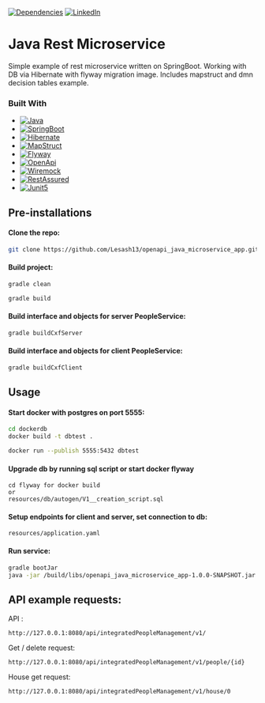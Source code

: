 [![Dependencies][dependency-shield]][dependency-url]
[![LinkedIn][linkedin-shield]][linkedin-url]

# Java Rest Microservice

Simple example of rest microservice written on SpringBoot.
Working with DB via Hibernate with flyway migration image.
Includes mapstruct and dmn decision tables example.

### Built With

* [![Java][Java.io]][Java-url]
* [![SpringBoot][SpringBoot.io]][SpringBoot-url]
* [![Hibernate][Hibernate.io]][Hibernate-url]
* [![MapStruct][MapStruct.io]][MapStruct-url]
* [![Flyway][Flyway.io]][Flyway-url]
* [![OpenApi][OpenApi.io]][OpenApi-url]
* [![Wiremock][Wiremock.io]][Wiremock-url]
* [![RestAssured][RestAssured.io]][RestAssured-url]
* [![Junit5][Junit5.io]][Junit5-url]

## Pre-installations

#### Clone the repo:

```sh
git clone https://github.com/Lesash13/openapi_java_microservice_app.git
```

#### Build project:

```sh
gradle clean
```

```sh
gradle build
```

#### Build interface and objects for server PeopleService:

```sh
gradle buildCxfServer
```

#### Build interface and objects for client PeopleService:

```sh
gradle buildCxfClient
```
## Usage

#### Start docker with postgres on port 5555:
```sh
cd dockerdb
docker build -t dbtest .
```
```sh
docker run --publish 5555:5432 dbtest
```

#### Upgrade db by running sql script or start docker flyway

```
cd flyway for docker build
or 
resources/db/autogen/V1__creation_script.sql
```

#### Setup endpoints for client and server, set connection to db:

```
resources/application.yaml
```

#### Run service:

```sh
gradle bootJar
java -jar /build/libs/openapi_java_microservice_app-1.0.0-SNAPSHOT.jar
```

## API example requests:

API :

```
http://127.0.0.1:8080/api/integratedPeopleManagement/v1/
```

Get / delete request:

```
http://127.0.0.1:8080/api/integratedPeopleManagement/v1/people/{id}
```

House get request:

```
http://127.0.0.1:8080/api/integratedPeopleManagement/v1/house/0
```

<!-- MARKDOWN LINKS & IMAGES -->

[dependency-shield]: https://img.shields.io/badge/Dependency_Graph-darkgreen?style=for-the-badge

[dependency-url]: https://github.com/Lesash13/openapi_java_microservice_app/network/dependencies

[linkedin-shield]: https://img.shields.io/badge/-LinkedIn-black.svg?style=for-the-badge&logo=linkedin&colorB=darkblue

[linkedin-url]: https://www.linkedin.com/in/victoriya-mitrofanova-96839278/

[Java.io]: https://img.shields.io/badge/-☕%20Java-blue?style=for-the-badge

[Java-url]: https://www.java.com/ru/

[SpringBoot.io]: https://img.shields.io/badge/-Springboot-green?style=for-the-badge&logo=springboot

[SpringBoot-url]: https://spring.io/projects/spring-boot

[Hibernate.io]: https://img.shields.io/badge/-Hibernate-gray?style=for-the-badge&logo=hibernate

[Hibernate-url]: https://hibernate.org/

[MapStruct.io]: https://img.shields.io/badge/-↩%20MapStruct-orange?style=for-the-badge

[MapStruct-url]: https://mapstruct.org/

[Flyway.io]: https://img.shields.io/badge/-Flyway-white?style=for-the-badge&logo=flyway&logoColor=red

[Flyway-url]: https://flywaydb.org/

[OpenApi.io]: https://img.shields.io/badge/-OpenApi-blueviolet?style=for-the-badge&logo=openapiinitiative

[OpenApi-url]: https://www.openapis.org/

[Wiremock.io]: https://img.shields.io/badge/-🍊%20Wiremock-lightblue?style=for-the-badge

[Wiremock-url]: https://wiremock.org/

[RestAssured.io]: https://img.shields.io/badge/-🪐️%20Rest%20Assured-brightgreen?style=for-the-badge&logo=restAssured

[RestAssured-url]: https://rest-assured.io/

[Junit5.io]: https://img.shields.io/badge/-JUnit5-yellow?style=for-the-badge&logo=JUnit5

[Junit5-url]: https://junit.org/junit5/

